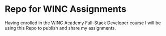 # Repo for WINC Assignments

Having enrolled in the WINC Academy Full-Stack Developer course I will be using this Repo to publish and share my assignments.
